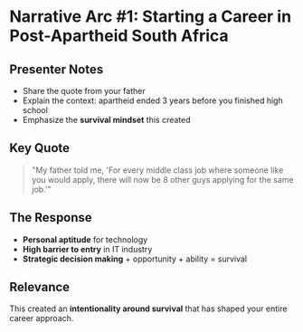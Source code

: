 # Narrative Arc #1: Starting a Career in Post-Apartheid South Africa

## Presenter Notes
- Share the quote from your father
- Explain the context: apartheid ended 3 years before you finished high school
- Emphasize the **survival mindset** this created

## Key Quote
> "My father told me, 'For every middle class job where someone like you would apply, there will now be 8 other guys applying for the same job.'"

## The Response
- **Personal aptitude** for technology
- **High barrier to entry** in IT industry
- **Strategic decision making** + opportunity + ability = survival

## Relevance
This created an **intentionality around survival** that has shaped your entire career approach. 